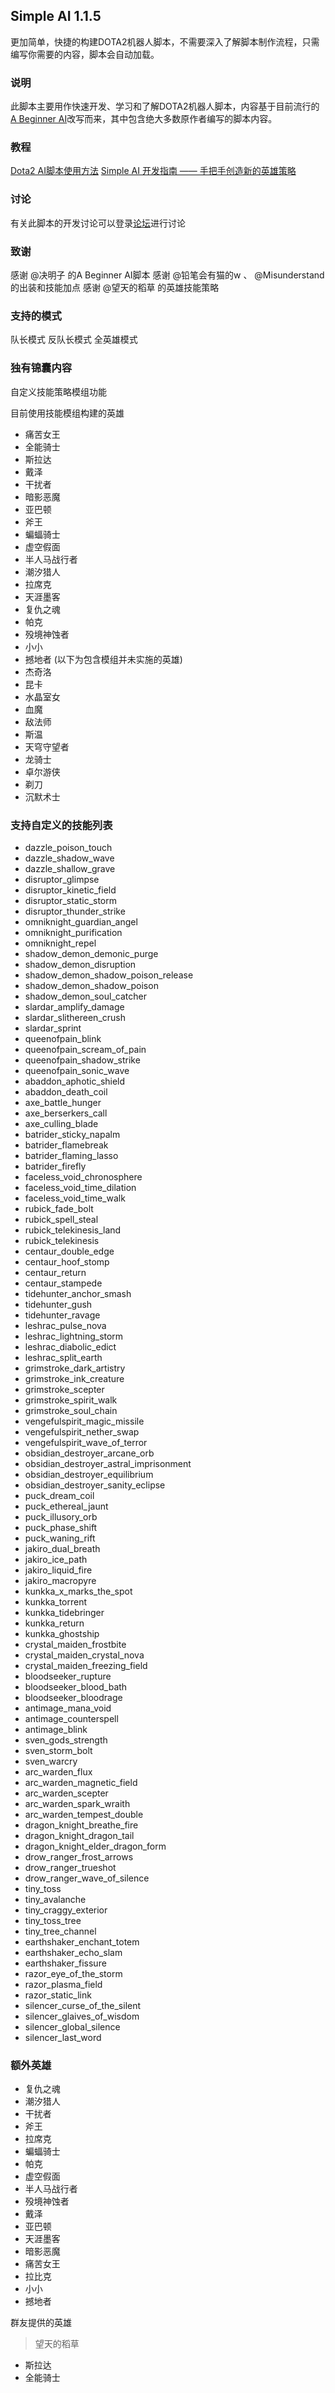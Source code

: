 ## Simple AI 1.1.5
更加简单，快捷的构建DOTA2机器人脚本，不需要深入了解脚本制作流程，只需编写你需要的内容，脚本会自动加载。

### 说明
此脚本主要用作快速开发、学习和了解DOTA2机器人脚本，内容基于目前流行的[A Beginner AI](https://steamcommunity.com/sharedfiles/filedetails/?id=1573671599)改写而来，其中包含绝大多数原作者编写的脚本内容。

### 教程
[Dota2 AI脚本使用方法](http://discuss.alcedogroup.com/d/1-dota2-ai)
[Simple AI 开发指南 —— 手把手创造新的英雄策略](http://discuss.alcedogroup.com/d/7-simple-ai)

### 讨论
有关此脚本的开发讨论可以登录[论坛](http://discuss.alcedogroup.com/t/simple-ai-dev)进行讨论

### 致谢
感谢 @决明子 的A Beginner AI脚本
感谢 @铅笔会有猫的w 、 @Misunderstand 的出装和技能加点
感谢 @望天的稻草 的英雄技能策略

### 支持的模式
队长模式
反队长模式
全英雄模式

### 独有锦囊内容
自定义技能策略模组功能

目前使用技能模组构建的英雄
- 痛苦女王
- 全能骑士
- 斯拉达
- 戴泽
- 干扰者
- 暗影恶魔
- 亚巴顿
- 斧王
- 蝙蝠骑士
- 虚空假面
- 半人马战行者
- 潮汐猎人
- 拉席克
- 天涯墨客
- 复仇之魂
- 帕克
- 殁境神蚀者
- 小小
- 撼地者
(以下为包含模组并未实施的英雄)
- 杰奇洛
- 昆卡
- 水晶室女
- 血魔
- 敌法师
- 斯温
- 天穹守望者
- 龙骑士
- 卓尔游侠
- 剃刀
- 沉默术士

### 支持自定义的技能列表
- dazzle_poison_touch
- dazzle_shadow_wave
- dazzle_shallow_grave
- disruptor_glimpse
- disruptor_kinetic_field
- disruptor_static_storm
- disruptor_thunder_strike
- omniknight_guardian_angel
- omniknight_purification
- omniknight_repel
- shadow_demon_demonic_purge
- shadow_demon_disruption
- shadow_demon_shadow_poison_release
- shadow_demon_shadow_poison
- shadow_demon_soul_catcher
- slardar_amplify_damage
- slardar_slithereen_crush
- slardar_sprint
- queenofpain_blink
- queenofpain_scream_of_pain
- queenofpain_shadow_strike
- queenofpain_sonic_wave
- abaddon_aphotic_shield
- abaddon_death_coil
- axe_battle_hunger
- axe_berserkers_call
- axe_culling_blade
- batrider_sticky_napalm
- batrider_flamebreak
- batrider_flaming_lasso
- batrider_firefly
- faceless_void_chronosphere
- faceless_void_time_dilation
- faceless_void_time_walk
- rubick_fade_bolt
- rubick_spell_steal
- rubick_telekinesis_land
- rubick_telekinesis
- centaur_double_edge
- centaur_hoof_stomp
- centaur_return
- centaur_stampede
- tidehunter_anchor_smash
- tidehunter_gush
- tidehunter_ravage
- leshrac_pulse_nova
- leshrac_lightning_storm
- leshrac_diabolic_edict
- leshrac_split_earth
- grimstroke_dark_artistry
- grimstroke_ink_creature
- grimstroke_scepter
- grimstroke_spirit_walk
- grimstroke_soul_chain
- vengefulspirit_magic_missile
- vengefulspirit_nether_swap
- vengefulspirit_wave_of_terror
- obsidian_destroyer_arcane_orb
- obsidian_destroyer_astral_imprisonment
- obsidian_destroyer_equilibrium
- obsidian_destroyer_sanity_eclipse
- puck_dream_coil
- puck_ethereal_jaunt
- puck_illusory_orb
- puck_phase_shift
- puck_waning_rift
- jakiro_dual_breath
- jakiro_ice_path
- jakiro_liquid_fire
- jakiro_macropyre
- kunkka_x_marks_the_spot
- kunkka_torrent
- kunkka_tidebringer
- kunkka_return
- kunkka_ghostship
- crystal_maiden_frostbite
- crystal_maiden_crystal_nova
- crystal_maiden_freezing_field
- bloodseeker_rupture
- bloodseeker_blood_bath
- bloodseeker_bloodrage
- antimage_mana_void
- antimage_counterspell
- antimage_blink
- sven_gods_strength
- sven_storm_bolt
- sven_warcry
- arc_warden_flux
- arc_warden_magnetic_field
- arc_warden_scepter
- arc_warden_spark_wraith
- arc_warden_tempest_double
- dragon_knight_breathe_fire
- dragon_knight_dragon_tail
- dragon_knight_elder_dragon_form
- drow_ranger_frost_arrows
- drow_ranger_trueshot
- drow_ranger_wave_of_silence
- tiny_toss
- tiny_avalanche
- tiny_craggy_exterior
- tiny_toss_tree
- tiny_tree_channel
- earthshaker_enchant_totem
- earthshaker_echo_slam
- earthshaker_fissure
- razor_eye_of_the_storm
- razor_plasma_field
- razor_static_link
- silencer_curse_of_the_silent
- silencer_glaives_of_wisdom
- silencer_global_silence
- silencer_last_word
### 额外英雄
- 复仇之魂
- 潮汐猎人
- 干扰者
- 斧王
- 拉席克
- 蝙蝠骑士
- 帕克
- 虚空假面
- 半人马战行者
- 殁境神蚀者
- 戴泽
- 亚巴顿
- 天涯墨客
- 暗影恶魔
- 痛苦女王
- 拉比克
- 小小
- 撼地者

群友提供的英雄
> 望天的稻草
- 斯拉达
- 全能骑士